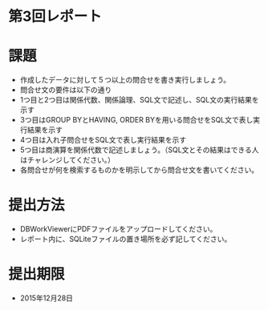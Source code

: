 第3回レポート
========

# 課題

* 作成したデータに対して５つ以上の問合せを書き実行しましょう。
* 問合せ文の要件は以下の通り
 * 1つ目と2つ目は関係代数、関係論理、SQL文で記述し、SQL文の実行結果を示す
 * 3つ目はGROUP BYとHAVING, ORDER BYを用いる問合せをSQL文で表し実行結果を示す
 * 4つ目は入れ子問合せをSQL文で表し実行結果を示す
 * 5つ目は商演算を関係代数で記述しましょう。（SQL文とその結果はできる人はチャレンジしてください。）
* 各問合せが何を検索するものかを明示してから問合せ文を書いてください。

# 提出方法
* DBWorkViewerにPDFファイルをアップロードしてください。
* レポート内に、SQLiteファイルの置き場所を必ず記してください。

# 提出期限
* 2015年12月28日



